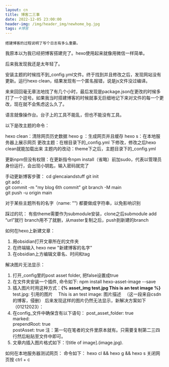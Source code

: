 ```yaml
---
layout: cn
title: 博客二三事
date: 2022-12-05 23:00:00
header-img: /img/header_img/newhome_bg.jpg
tags: #博客
---
```


	搭建博客的过程说明了写个日志有多么重要。

我原本以为我已经把博客搭建完了。hexo使用起来就像用微信一样简单。

后来我发现我还是太年轻了。

安装主题的时候找不到_config.yml文件。终于找到并且修改之后，发现网站没有更新。运行hexo clean，结果发现有一个匿名报错，说是js文件没过编译。

来来回回毫无章法地找了有几个小时，最后发现是package.json在更改的时候多打了一个逗号。如果我当时搭建博客的时候就事无巨细地记下来对文件的每一个更改，现在就不会焦虑这么久了。

语言就像操作台。台子上的工具不能乱，但也不能没有工具。

以下是改主题的命令：

hexo clean：清除网页历史数据
hexo g ：生成网页并且缓存
hexo s：在本地服务器上展示网页
更改主题：在根目录下的_config.yml 下修改，修改之后hexo clean就能加载出来
主题内的改动：theme下之后，主题目录下的_config.yml

更新npm但没有权限：在更新指令npm install（省略）前加sudo，代表以管理员身份运行，会出现小钥匙，输入密码就完了

手动更新博客步骤：
cd glencaiandstuff
git init  
git add .  
git commit -m "my blog 6th commit"
git branch -M main  
git push -u origin main

对于某些主题所有的名字（name: "") 都要做成字符串，以免影响识别

踩过的坑：
有些theme需要作为submodule安装，clone之后submodule add “url”就行
branch用不了就删，从master复制之后，push到新建的branch

如何在hexo上新建文章：
1. 用obsidian打开文章所在的文件夹
2. 在终端输入 hexo new <layout> "新建博客的名字"
3. 在obsidian上方编辑文章名、时间和tag

解决图片无法显示：
1. 打开_config里的post asset folder, 把false设置成true
2. 在文件夹安装一个插件, 命令如下: npm install hexo-asset-image --save
3. 插入图片时用这种方式：**{% asset_img test.jpg This is an test image %}**
　test.jpg: 引用的图片
　This is an test image: 图片描述
　（这一段来自csdn的博客，侵删）
后来发现这样的图片仍然无法显示，新解决方案如下（01212023）：
1. 在config_文件中确保含有以下语句：
		post_asset_folder: true  
	marked:  
		  prependRoot: true  
		  postAsset: true
注：第一句在笔者的文件里原本就有。只需要复制第二三四行然后粘贴至文件中即可。
2. 文章内插入图片格式如下：![title of image].(image.jpg).

如何在本地服务器测试网页：
命令如下：
hexo cl && hexo g && hexo s
关闭网页按 ctrl + c